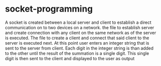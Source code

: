 # socket-programming
A socket is created between a local server and client to establish a direct communication on to two devices on a network. the file to establish server and create connection with any client on the same network as of the server is executed. The file to create a client and connect that said client to the server is executed next. At this point user enters an integer string that is sent to the server from client. Each digit in the integer string is than added to the other until the result of the summation is a single digit. This single digit is then sent to the client and displayed to the user as output 
